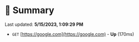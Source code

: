 # 📖 Summary
Last updated: **5/15/2023, 1:09:29 PM**

- `GET` [https://google.com](https://google.com) - **Up** (170ms)

